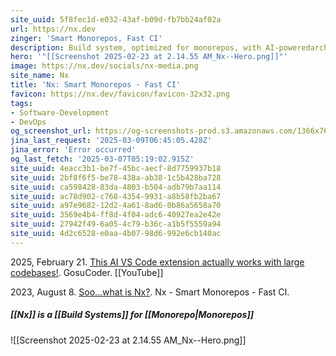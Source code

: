 ```yaml
---
site_uuid: 5f8fec1d-e032-43af-b09d-fb7bb24af02a
url: https://nx.dev
zinger: 'Smart Monorepos, Fast CI'
description: Build system, optimized for monorepos, with AI-poweredarchitectural awareness and advanced CI capabilities.
hero: '"[[Screenshot 2025-02-23 at 2.14.55 AM_Nx--Hero.png]]"'
image: https://nx.dev/socials/nx-media.png
site_name: Nx
title: 'Nx: Smart Monorepos · Fast CI'
favicon: https://nx.dev/favicon/favicon-32x32.png
tags:
- Software-Development
- DevOps
og_screenshot_url: https://og-screenshots-prod.s3.amazonaws.com/1366x768/80/false/02b1dcf8869161a56201454aaba2ce22a3e7dcc5a726d7caf773e59bdb760c1f.jpeg
jina_last_request: '2025-03-09T06:45:05.428Z'
jina_error: 'Error occurred'
og_last_fetch: '2025-03-07T05:19:02.915Z'
site_uuid: 4eacc3b1-be7f-45bc-aecf-8d7759937b18
site_uuid: 2bf8f6f5-be78-438a-ab38-1c5b428ba728
site_uuid: ca598428-83da-4803-b504-adb79b7aa114
site_uuid: ac78d902-c768-4354-9931-a8b58fb2ba67
site_uuid: a97e9682-12d2-4a61-8ad6-0b86a5658a70
site_uuid: 3569e4b4-ff8d-4f04-adc6-40927ea2e42e
site_uuid: 27942f49-6a05-4c79-b36c-a1b5f5559a94
site_uuid: 4d2c6528-e0aa-4b07-98d6-992e6cb140ac
---
```

2025, February 21. [This AI VS Code extension actually works with large codebases!](http://localhost:5173/). GosuCoder. [[YouTube]]

2023, August 8. [Soo...what is Nx?](https://www.youtube.com/watch?v=-_4WMl-Fn0w). Nx - Smart Monorepos - Fast CI.
##### [[Nx]] is a [[Build Systems]] for [[Monorepo|Monorepos]]
![[Screenshot 2025-02-23 at 2.14.55 AM_Nx--Hero.png]]


